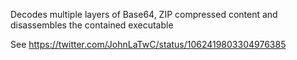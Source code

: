 Decodes multiple layers of Base64, ZIP compressed content and disassembles the contained executable

See
https://twitter.com/JohnLaTwC/status/1062419803304976385
